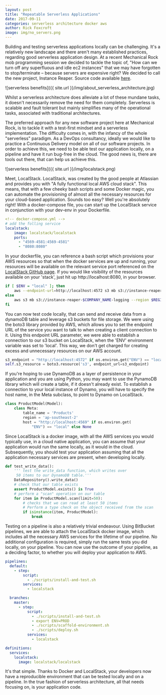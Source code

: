 ```yaml
---
layout: post
title: "Repeatable Serverless Applications"
date: 2017-09-11
categories: serverless architecture docker aws
author: Rick Foxcroft
image: img/no_servers.png
---
```


Building and testing serverless applications locally can be challenging. It's a relatively new landscape and there aren't many established practices, regarding good serverless application design.
At a recent Mechanical Rock mob programming session we decided to tackle the topic of, "How can we turn off any superfluous and idle ec2 instances" that we may have forgotten to stop/terminate – because servers are expensive right? We decided to call the new project, Instance Reaper. Source code available <a href="https://github.com/MechanicalRock/instance-reaper">here</a>.

![serverless benefits]({{ site.url }}/img/about_serverless_architecture.jpg)

Whilst a serverless architecture does alleviate a lot of these mundane tasks, it doesn't necessarily remove the need for them completely. Serverless is scalable and fault tolerant but mainly simplifies many of the operational tasks, associated with traditional architectures.    


The preferred approach for any new software project here at Mechanical Rock, is to tackle it with a test-first mindset and a serverless implementation. The difficulty comes in, with the infancy of the whole "serverless" paradigm. As a DevOps consultancy, ideally we would like to practice a Continuous Delivery model on all of our software projects. In order to achieve this, we need to be able test our application locally, on a pipeline and have it run bug-free in the cloud. The good news is, there are tools out there, that can help us achieve this.

![serverless benefits]({{ site.url }}/img/localstack.png)

Meet, LocalStack. LocalStack, was created by the good people at Atlassian and provides you with "A fully functional local AWS cloud stack". This means, that with a few cheeky bash scripts and some Docker magic, you can automate the provisioning of almost all the necessary resources for your cloud-based application. Sounds too easy? Well you're absolutely right! With a docker-compose file, you can start up the LocalStack service in conjunction with your dev-env in your Dockerfile. 

```yml
<!-- docker-compose.yml -->
# add the folling service
localstack:
    image: localstack/localstack
    ports:
      - "4569-4581:4569-4581"
      - "8080:8080"
```

In your dockerfile, you can reference a bash script which provisions your AWS resources so that when the docker services are up and running, your resources will be available on the relevant service port referenced on the <a href="https://github.com/localstack/localstack">LocalStack GitHub page</a>. If you would like visibility of the resources available on your 'stack', just hit up http://localhost:8080, in your browser. 

```bash
if [ $ENV = "local" ]; then
    aws --endpoint-url=http://localhost:4572 s3 mb s3://instance-reaper-$COMPANY_NAME-logging
else
    aws s3 mb s3://instance-reaper-$COMPANY_NAME-logging --region $REGION
fi
```

You can now test code locally, that can send and receive data from a dynamoDB table and leverage s3 buckets for file storage.
We were using the boto3 library provided by AWS, which allows you to set the endpoint URL of the service you want to talk to when creating a client connection to it. Using this endpoint URL parameter, we were able to establish a connection to our s3 bucket on LocalStack, when the 'ENV' environment variable was set to 'local'. This way, we don't get charged for creating excess and unnecessary resources on our AWS account. 

```python
s3_endpoint = "http://localhost:4572" if os.environ.get("ENV") == "local" else None
self.s3_resource = boto3.resource('s3', endpoint_url=s3_endpoint)
```

If you're hoping to use DynamoDB as a layer of persistence in your application and you are using Python, you may want to use the PynamoDB library which will create a table, if it doesn't already exist. To establish a connection to your local instance of Dynamo, you will have to specify the host name, in the Meta subclass, to point to Dynamo on LocalStack.

```python
class ProductModel(Model):
    class Meta:
        table_name = 'Products'
        region = 'ap-southeast-2'
        host = "http://localhost:4569" if os.environ.get(
            "ENV") == "local" else None 
```

Since LocalStack is a docker image, with all the AWS services you would typically use, in a cloud native application, you can assume that your application would run the same locally, as it would in the cloud. Subsequently, you should test your application assuming that all the application necessary services are present, when developing locally.  

```python
def test_write_data():
    ''' test the write_data function, which writes over
     50 items to our DynamoDB table.'''
    DataRepository().write_data()
    # check that our table exists
    assert ProductModel.exists() is True
    # perform a "scan" operation on our table
    for item in ProductModel.scan(limit=50):
        # checks that we can read at least 50 items
        # Perform a type check on the object received from the scan
        if isinstance(item, ProductModel):
            break
```

Testing on a pipeline is also a relatively trivial endeavour. Using BitBucket pipelines, we are able to attach the LocalStack docker image, which includes all the necessary AWS services for the lifetime of our pipeline. No additional configuration is required, simply run the same tests you did locally, on your pipeline. You can now use the outcome of your pipeline, as a deciding factor, to whether you will deploy your application to AWS.

```yml
pipelines:
  default:
    - step:
        script:
          - ./scripts/install-and-test.sh
        services:
          - localstack

  branches:
    master:
      - step:
          script:
            - ./scripts/install-and-test.sh
            - export ENV=PROD
            - ./scripts/scaffold-environment.sh
            - ./scripts/deploy.sh
          services:
            - localstack

definitions:
  services:
    localstack:
      image: localstack/localstack
```

It's that simple. Thanks to Docker and LocalStack, your developers now have a reproducible environment that can be tested locally and on a pipeline. In the true fashion of serverless architecture, all that needs focusing on, is your application code.

